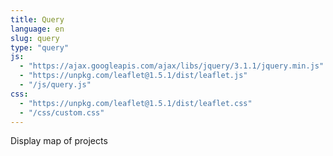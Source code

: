 ```yaml
---
title: Query
language: en
slug: query
type: "query"
js:
  - "https://ajax.googleapis.com/ajax/libs/jquery/3.1.1/jquery.min.js"
  - "https://unpkg.com/leaflet@1.5.1/dist/leaflet.js"
  - "/js/query.js"
css:
  - "https://unpkg.com/leaflet@1.5.1/dist/leaflet.css"
  - "/css/custom.css"
---
```


Display map of projects
